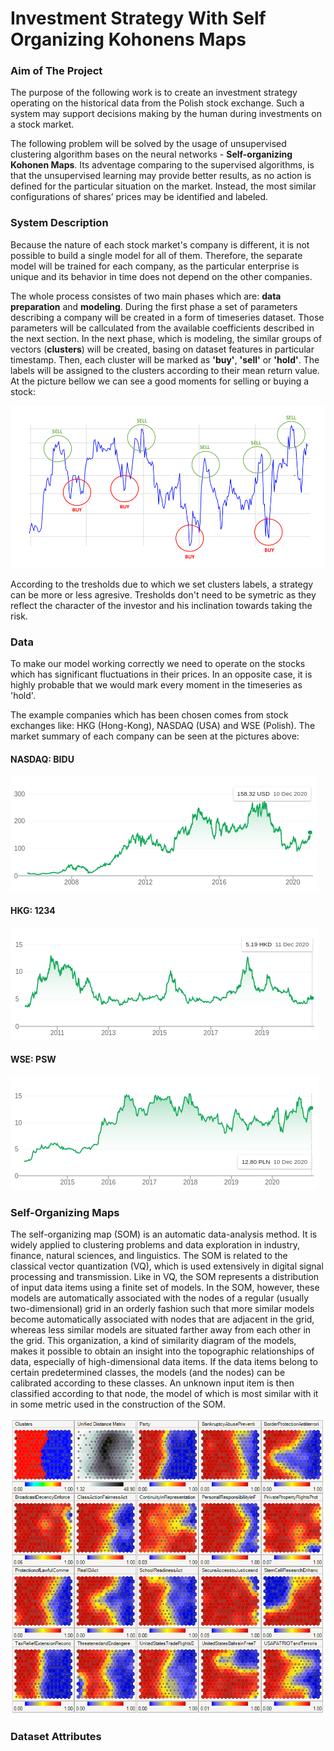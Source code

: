 # Investment Strategy With Self Organizing Kohonens Maps

### Aim of The Project
The purpose of the following work is to create an investment strategy operating on the historical data from the Polish stock exchange. Such a system may support decisions making by the human during investments on a stock market. 

The following problem will be solved by the usage of unsupervised clustering algorithm bases on the neural networks - **Self-organizing Kohonen Maps**. Its adventage comparing to the supervised algorithms, is that the unsupervised learning may provide better results, as no action is defined for the particular situation on the market. Instead, the most similar configurations of shares’ prices may be identified and labeled.

### System Description
Because the nature of each stock market's company is different, it is not possible to build a single model for all of them. Therefore, the separate model will be trained for each company, as the particular enterprise is unique and its behavior in time does not depend on the other companies.

The whole process consistes of two main phases which are: **data preparation** and **modeling**. During the first phase a set of parameters describing a company will be created in a form of timeseries dataset. Those parameters will be callculated from the available coefficients described in the next section. In the next phase, which is modeling, the similar groups of vectors (**clusters**) will be created, basing on dataset features in particular timestamp. Then, each cluster will be marked as **'buy'**, **'sell'** or **'hold'**. The labels will be assigned to the clusters according to their mean return value. At the picture bellow we can see a good moments for selling or buying a stock:

<img src='images/buy_sell.png'>

According to the tresholds due to which we set clusters labels, a strategy can be more or less agresive. Tresholds don't need to be symetric as they reflect the
character of the investor and his inclination towards taking the risk.

### Data
To make our model working correctly we need to operate on the stocks which has significant fluctuations in their prices. In an opposite case, it is highly probable that we would mark every moment in the timeseries as 'hold'.

The example companies which has been chosen comes from stock exchanges like: HKG (Hong-Kong), NASDAQ (USA) and WSE (Polish). The market summary of each company can be seen at the pictures above:

#### NASDAQ: BIDU
<img src='images/baidu.png' title='NASDAQ: BIDU'>

#### HKG: 1234
<img src='images/ltd.png' title='HKG: 1234'>

#### WSE: PSW
<img src='images/PGS.png' title='WSE: PSW'>


### Self-Organizing Maps
The self-organizing map (SOM) is an automatic data-analysis method. It is widely applied to clustering problems and data exploration in industry, finance, natural sciences, and linguistics. The SOM is related to the classical vector quantization (VQ), which is used extensively in digital signal processing and transmission. Like in VQ, the SOM represents a distribution of input data items using a finite set of models. In the SOM, however, these models are automatically associated with the nodes of a regular (usually two-dimensional) grid in an orderly fashion such that more similar models become automatically associated with nodes that are adjacent in the grid, whereas less similar models are situated farther away from each other in the grid. This organization, a kind of similarity diagram of the models, makes it possible to obtain an insight into the topographic relationships of data, especially of high-dimensional data items. If the data items belong to certain predetermined classes, the models (and the nodes) can be calibrated according to these classes. An unknown input item is then classified according to that node, the model of which is most similar with it in some metric used in the construction of the SOM.

<img src='images/koh.png' title="Kohonen's maps">




### Dataset Attributes
